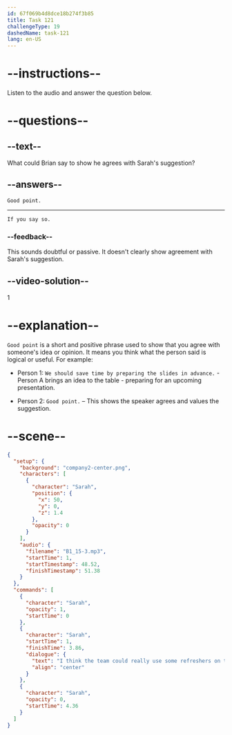 ```yaml
---
id: 67f069b4d8dce18b274f3b85
title: Task 121
challengeType: 19
dashedName: task-121
lang: en-US
---
```


<!-- (Audio) Sarah: I think the team could really use some refreshers on the new tools. -->

<!-- SPEAKING -->

# --instructions--

Listen to the audio and answer the question below.

# --questions--

## --text--

What could Brian say to show he agrees with Sarah's suggestion?

## --answers--

`Good point.`

---

`If you say so.`

### --feedback--

This sounds doubtful or passive. It doesn't clearly show agreement with Sarah's suggestion.

## --video-solution--

1

# --explanation--

`Good point` is a short and positive phrase used to show that you agree with someone's idea or opinion. It means you think what the person said is logical or useful. For example:

- Person 1: `We should save time by preparing the slides in advance.` - Person A brings an idea to the table - preparing for an upcoming presentation.

- Person 2: `Good point.` – This shows the speaker agrees and values the suggestion.

# --scene--

```json
{
  "setup": {
    "background": "company2-center.png",
    "characters": [
      {
        "character": "Sarah",
        "position": {
          "x": 50,
          "y": 0,
          "z": 1.4
        },
        "opacity": 0
      }
    ],
    "audio": {
      "filename": "B1_15-3.mp3",
      "startTime": 1,
      "startTimestamp": 48.52,
      "finishTimestamp": 51.38
    }
  },
  "commands": [
    {
      "character": "Sarah",
      "opacity": 1,
      "startTime": 0
    },
    {
      "character": "Sarah",
      "startTime": 1,
      "finishTime": 3.86,
      "dialogue": {
        "text": "I think the team could really use some refreshers on the new tools.",
        "align": "center"
      }
    },
    {
      "character": "Sarah",
      "opacity": 0,
      "startTime": 4.36
    }
  ]
}
```
